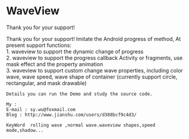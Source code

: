 # WaveView

   Thank you for your support!

   Thank you for your support!
   Imitate the Android progress of  method, At present support functions:  
    1. waveview to support the dynamic change of progress  
    2. waveview to support the progress callback Activity or fragments, use mask effect and the property animation  
    3. waveview to support custom change wave properties, including color wave, wave speed, wave shape of container (currently support circle, rectangular, and mask drawable)  
 
    Details you can run the Demo and study the source code.  
 
    My :  
    E-mail : sy.wu@foxmail.com  
    Blog : http://www.jianshu.com/users/d388bcf9c4d3/  

    KeyWord  rolling wave ,normal wave.waveview shapes,speed mode,shadow...
 

